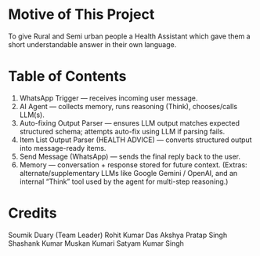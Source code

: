 # Motive of This Project
To give Rural and Semi urban people a Health Assistant which gave them a short understandable answer in their own language.

# Table of Contents 
1. WhatsApp Trigger — receives incoming user message.
2. AI Agent — collects memory, runs reasoning (Think), chooses/calls LLM(s).
3. Auto-fixing Output Parser — ensures LLM output matches expected structured schema; attempts auto-fix using LLM if parsing fails.
4. Item List Output Parser (HEALTH ADVICE) — converts structured output into message-ready items.
5. Send Message (WhatsApp) — sends the final reply back to the user.
6. Memory — conversation + response stored for future context.
(Extras: alternate/supplementary LLMs like Google Gemini / OpenAI, and an internal “Think” tool used by the agent for multi-step reasoning.)

# Credits
Soumik Duary (Team Leader)
Rohit Kumar Das
Akshya Pratap Singh
Shashank Kumar
Muskan Kumari
Satyam Kumar Singh

